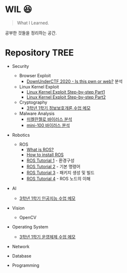 # WIL 😆
> What I Learned.  

공부한 것들을 정리하는 공간.

# Repository TREE
- Security
    - Browser Exploit
        - [DownUnderCTF 2020 - Is this pwn or web?](/Security/browser-exploit/downunderctf-2020-is-this-pwn-or-web.md) 분석
    - Linux Kernel Exploit
        - [Linux Kernel Exploit Step-by-step Part1](/Security/linux-kernel-exploit/linux-kernel-exploit-step-by-step-part1.md)
        - [Linux Kernel Exploit Step-by-step Part2](/Security/linux-kernel-exploit/linux-kernel-exploit-step-by-step-part2.md)
    - Cryptography
        - [3학년 1학기 정보보호개론 수업 메모](/Security/cryptography/kgu_lecture.md)
    - Malware Analysis
        - [미켈란젤로 바이러스 분석](/Security/malware-analysis/michelangelo/michelangelo.md)
        - [mini-100 바이러스 분석](/Security/malware-analysis/mini-100/analysis.asm)

- Robotics
    - ROS
        - [What is ROS?](/Robotics/ROS/what-is-ROS.md)
        - [How to install ROS](/Robotics/ROS/how-to-install-ROS.md)
        - [ROS Tutorial 1](/Robotics/ROS/tutorial-1.md) - 환경구성
        - [ROS Tutorial 2](/Robotics/ROS/tutorial-2.md) - 기본 명령어
        - [ROS Tutorial 3](/Robotics/ROS/tutorial-3.md) - 패키지 생성 및 빌드
        - [ROS Tutorial 4](/Robotics/ROS/tutorial-4.md) - ROS 노드의 이해

- AI
    - [3학년 1학기 인공지능 수업 메모](/AI/kgu_lecture.md)

- Vision
    - OpenCV

- Operating System
    - [3학년 1학기 운영체제 수업 메모](/OS/kgu_lecture.md)

- Network

- Database

- Programming
